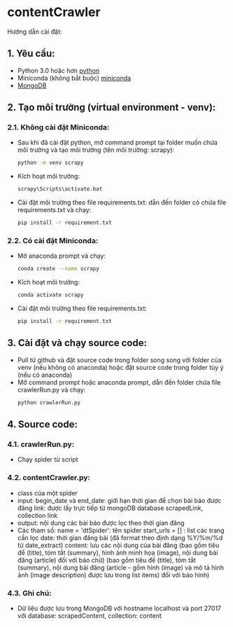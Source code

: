 # contentCrawler
Hướng dẫn cài đặt:

## 1. Yêu cầu:
 - Python 3.0 hoặc hơn [python](https://www.python.org/downloads/)
 - Miniconda (không bắt buộc) [miniconda](https://docs.conda.io/en/latest/miniconda.html)
 - [MongoDB](https://docs.mongodb.com/manual/installation/)

## 2. Tạo môi trường (virtual environment - venv):
###  2.1. Không cài đặt Miniconda:
  - Sau khi đã cài đặt python, mở command prompt tại folder muốn chứa môi trường và tạo môi trường (tên môi trường: scrapy):
  	```bash
	python -m venv scrapy
	```
  - Kích hoạt môi trường:
  	```bash
	scrapy\Scripts\activate.bat
	```
  - Cài đặt môi trường theo file requirements.txt: dẫn đến folder có chứa file requirements.txt và chạy:
  	```bash
	pip install -r requirement.txt
	```

###  2.2. Có cài đặt Miniconda:
  - Mở anaconda prompt và chạy:
  	```bash
	conda create --name scrapy
	```
  - Kích hoạt môi trường:
  	```bash
	conda activate scrapy
	```
  - Cài đặt môi trường theo file requirements.txt:
  	```bash
	pip install -r requirement.txt
	```

## 3. Cài đặt và chạy source code:
 - Pull từ github và đặt source code trong folder song song với folder của venv (nếu không có anaconda) hoặc đặt source code trong folder tùy ý (nếu có anaconda)
 - Mở command prompt hoặc anaconda prompt, dẫn đến folder chứa file crawlerRun.py và chạy:
 	```bash
	python crawlerRun.py
	```
	
## 4. Source code:
### 4.1. crawlerRun.py:
 - Chạy spider từ script
 
### 4.2. contentCrawler.py:
 - class của một spider
 - input: begin_date và end_date: giới hạn thời gian để chọn bài báo được đăng
          link: được lấy trực tiếp từ mongoDB database scrapedLink, collection link
 - output: nội dung các bài báo được lọc theo thời gian đăng
 - Các tham số:
    name = 'dtSpider': tên spider
    start_urls = [] : list các trang cần lọc
    date: thời gian đăng bài (đã format theo định dạng %Y/%m/%d từ date_extract)
    content: lưu các nội dung của bài đăng (bao gồm tiêu đề (title), tóm tắt (summary), hình ảnh minh họa (image), nội dung bài đăng (article) đối với báo chữ)
                                           (bao gồm tiêu đề (title), tóm tắt (summary), nội dung bài đăng (article - gồm hình (image) và mô tả hình ảnh (image description) được lưu trong list items) đối với báo hình)

### 4.3. Ghi chú:
 - Dữ liệu được lưu trong MongoDB với hostname localhost và port 27017 với database: scrapedContent,  collection: content
